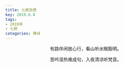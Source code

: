 ```yaml
---
title: 七绝杂想
key: 2019.6.8
tags: 
- 2019年 
- 七绝
categories: 律诗
---
```


<p align="center">有路伴闲放心行，看山听水眼豁明。
</p>
<p align="center">苦吟湿热难成句，入夜清凉听梵音。
</p>
